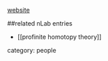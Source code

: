 [website](http://www.math.harvard.edu/~gquick/)

##related nLab entries

* [[profinite homotopy theory]]

category: people